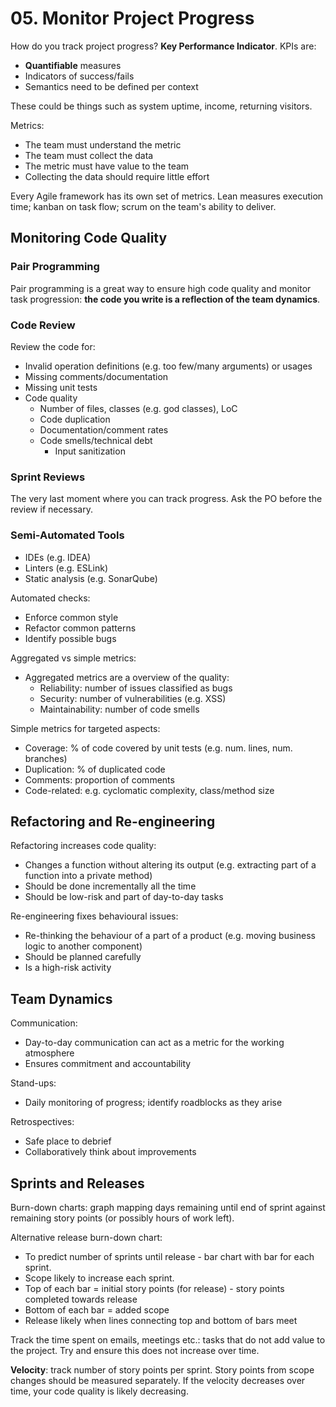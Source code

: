# 05. Monitor Project Progress

How do you track project progress? **Key Performance Indicator**. KPIs are:

- **Quantifiable** measures
- Indicators of success/fails
- Semantics need to be defined per context

These could be things such as system uptime, income, returning visitors.

<!-- However, not everything is purely quantifiable. -->

Metrics:

- The team must understand the metric
- The team must collect the data
- The metric must have value to the team
- Collecting the data should require little effort

Every Agile framework has its own set of metrics. Lean measures execution time; kanban on task flow; scrum on the team's ability to deliver.

## Monitoring Code Quality

### Pair Programming

Pair programming is a great way to ensure high code quality and monitor task progression: **the code you write is a reflection of the team dynamics**.

### Code Review

Review the code for:

- Invalid operation definitions (e.g. too few/many arguments) or usages
- Missing comments/documentation
- Missing unit tests
- Code quality
  - Number of files, classes (e.g. god classes), LoC
  - Code duplication
  - Documentation/comment rates
  - Code smells/technical debt
    - Input sanitization

### Sprint Reviews

The very last moment where you can track progress. Ask the PO before the review if necessary.

### Semi-Automated Tools

- IDEs (e.g. IDEA)
- Linters (e.g. ESLink)
- Static analysis (e.g. SonarQube)

Automated checks:

- Enforce common style
- Refactor common patterns
- Identify possible bugs

Aggregated vs simple metrics:

- Aggregated metrics are a overview of the quality:
  - Reliability: number of issues classified as bugs
  - Security: number of vulnerabilities (e.g. XSS)
  - Maintainability: number of code smells

Simple metrics for targeted aspects:

- Coverage: % of code covered by unit tests (e.g. num. lines, num. branches)
- Duplication: % of duplicated code
- Comments: proportion of comments
- Code-related: e.g. cyclomatic complexity, class/method size

## Refactoring and Re-engineering

Refactoring increases code quality:

- Changes a function without altering its output (e.g. extracting part of a function into a private method)
- Should be done incrementally all the time
- Should be low-risk and part of day-to-day tasks

Re-engineering fixes behavioural issues:

- Re-thinking the behaviour of a part of a product (e.g. moving business logic to another component)
- Should be planned carefully
- Is a high-risk activity

## Team Dynamics

Communication:

- Day-to-day communication can act as a metric for the working atmosphere
- Ensures commitment and accountability

Stand-ups:

- Daily monitoring of progress; identify roadblocks as they arise

Retrospectives:

- Safe place to debrief
- Collaboratively think about improvements

## Sprints and Releases

Burn-down charts: graph mapping days remaining until end of sprint against remaining story points (or possibly hours of work left).

Alternative release burn-down chart:

- To predict number of sprints until release - bar chart with bar for each sprint.
- Scope likely to increase each sprint.
- Top of each bar = initial story points (for release) - story points completed towards release
- Bottom of each bar = added scope
- Release likely when lines connecting top and bottom of bars meet

Track the time spent on emails, meetings etc.: tasks that do not add value to the project. Try and ensure this does not increase over time.

**Velocity**: track number of story points per sprint. Story points from scope changes should be measured separately. If the velocity decreases over time, your code quality is likely decreasing.

